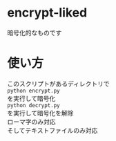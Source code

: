 # encrypt-liked
暗号化的なものです
# 使い方
このスクリプトがあるディレクトリで  
`python encrypt.py`  
を実行して暗号化  
`python decrypt.py`  
を実行して暗号化を解除  
ローマ字のみ対応  
そしてテキストファイルのみ対応
